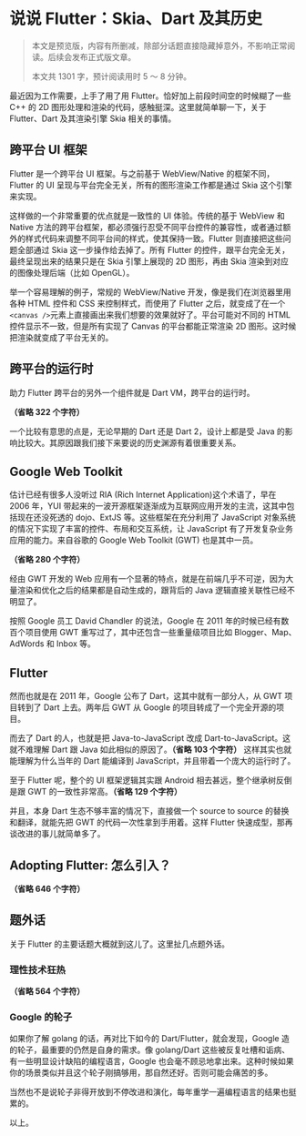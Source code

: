 # 说说 Flutter：Skia、Dart 及其历史

> 本文是预览版，内容有所删减，除部分话题直接隐藏掉意外，不影响正常阅读。后续会发布正式版文章。
>
> 本文共 1301 字，预计阅读用时 5 ～ 8 分钟。

最近因为工作需要，上手了用了用 Flutter。恰好加上前段时间空的时候糊了一些 C++ 的 2D 图形处理和渲染的代码，感触挺深。这里就简单聊一下，关于 Flutter、Dart 及其渲染引擎 Skia 相关的事情。

## 跨平台 UI 框架

Flutter 是一个跨平台 UI 框架。与之前基于 WebView/Native 的框架不同，Flutter 的 UI 呈现与平台完全无关，所有的图形渲染工作都是通过 Skia 这个引擎来实现。

这样做的一个非常重要的优点就是一致性的 UI 体验。传统的基于 WebView 和 Native 方法的跨平台框架，都必须强行忍受不同平台控件的兼容性，或者通过额外的样式代码来调整不同平台间的样式，使其保持一致。Flutter 则直接把这些问题全部通过 Skia 这一步操作给去掉了。所有 Flutter 的控件，跟平台完全无关，最终呈现出来的结果只是在 Skia 引擎上展现的 2D 图形，再由 Skia 渲染到对应的图像处理后端（比如 OpenGL）。

举一个容易理解的例子，常规的 WebView/Native 开发，像是我们在浏览器里用各种 HTML 控件和 CSS 来控制样式，而使用了 Flutter 之后，就变成了在一个`<canvas />`元素上直接画出来我们想要的效果就好了。平台可能对不同的 HTML 控件显示不一致，但是所有实现了 Canvas 的平台都能正常渲染 2D 图形。这时候把渲染就变成了平台无关的。

## 跨平台的运行时

助力 Flutter 跨平台的另外一个组件就是 Dart VM，跨平台的运行时。

**（省略 322 个字符）**

一个比较有意思的点是，无论早期的 Dart 还是 Dart 2，设计上都是受 Java 的影响比较大。其原因跟我们接下来要说的历史渊源有着很重要关系。

## Google Web Toolkit

估计已经有很多人没听过 RIA (Rich Internet Application)这个术语了，早在 2006 年，YUI 带起来的一波开源框架逐渐成为互联网应用开发的主流，这其中包括现在还没死透的 dojo、ExtJS 等。这些框架在充分利用了 JavaScript 对象系统的情况下实现了丰富的控件、布局和交互系统，让 JavaScript 有了开发复杂业务应用的能力。来自谷歌的 Google Web Toolkit (GWT) 也是其中一员。

**（省略 280 个字符）**

经由 GWT 开发的 Web 应用有一个显著的特点，就是在前端几乎不可逆，因为大量渲染和优化之后的结果都是自动生成的，跟背后的 Java 逻辑直接关联性已经不明显了。

按照 Google 员工 David Chandler 的说法，Google 在 2011 年的时候已经有数百个项目使用 GWT 重写过了，其中还包含一些重量级项目比如 Blogger、Map、AdWords 和 Inbox 等。

## Flutter

然而也就是在 2011 年，Google 公布了 Dart，这其中就有一部分人，从 GWT 项目转到了 Dart 上去。两年后 GWT 从 Google 的项目转成了一个完全开源的项目。

而去了 Dart 的人，也就是把 Java-to-JavaScript 改成 Dart-to-JavaScript。这就不难理解 Dart 跟 Java 如此相似的原因了。**（省略 103 个字符）** 这样其实也就能理解为什么当年的 Dart 能编译到 JavaScript，并且带着一个庞大的运行时了。

至于 Flutter 呢，整个的 UI 框架逻辑其实跟 Android 相去甚远，整个继承树反倒是跟 GWT 的一致性非常高。**（省略 129 个字符）**

并且，本身 Dart 生态不够丰富的情况下，直接做一个 source to source 的替换和翻译，就能先把 GWT 的代码一次性拿到手用着。这样 Flutter 快速成型，那再谈改进的事儿就简单多了。

## Adopting Flutter: 怎么引入？

**（省略 646 个字符）**

## 题外话

关于 Flutter 的主要话题大概就到这儿了。这里扯几点题外话。

### 理性技术狂热

**（省略 564 个字符）**

### Google 的轮子

如果你了解 golang 的话，再对比下如今的 Dart/Flutter，就会发现，Google 造的轮子，最重要的仍然是自身的需求。像 golang/Dart 这些被反复吐槽和诟病、有一些明显设计缺陷的编程语言，Google 也会毫不顾忌地拿出来。这种时候如果你的场景类似并且这个轮子刚搞够用，那自然还好。否则可能会痛苦的多。

当然也不是说轮子非得开放到不停改进和演化，每年重学一遍编程语言的结果也挺累的。

以上。
